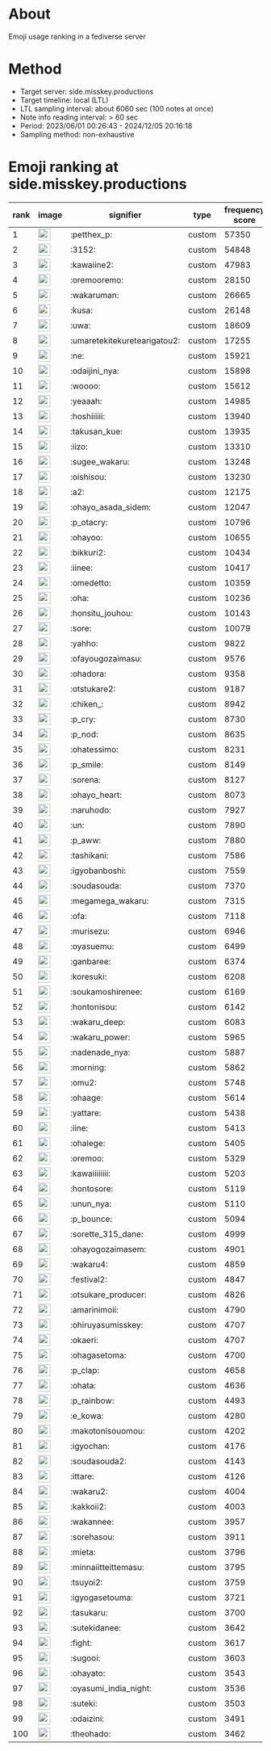 # About
Emoji usage ranking in a fediverse server

# Method
- Target server: side.misskey.productions
- Target timeline: local (LTL)
- LTL sampling interval: about 6060 sec (100 notes at once)
- Note info reading interval: > 60 sec
- Period: 2023/06/01 00:26:43 - 2024/12/05 20:16:18 
- Sampling method: non-exhaustive

# Emoji ranking at side.misskey.productions

|rank|image|signifier|type|frequency score|
|----|----|----|----|----|
|1|<img height="24" src="https://side.misskey.productions/emoji/petthex_p.webp">|:petthex_p:|custom|57350|
|2|<img height="24" src="https://side.misskey.productions/emoji/3152.webp">|:3152:|custom|54848|
|3|<img height="24" src="https://side.misskey.productions/emoji/kawaiine2.webp">|:kawaiine2:|custom|47983|
|4|<img height="24" src="https://side.misskey.productions/emoji/oremooremo.webp">|:oremooremo:|custom|28150|
|5|<img height="24" src="https://side.misskey.productions/emoji/wakaruman.webp">|:wakaruman:|custom|26665|
|6|<img height="24" src="https://side.misskey.productions/emoji/kusa.webp">|:kusa:|custom|26148|
|7|<img height="24" src="https://side.misskey.productions/emoji/uwa.webp">|:uwa:|custom|18609|
|8|<img height="24" src="https://side.misskey.productions/emoji/umaretekitekuretearigatou2.webp">|:umaretekitekuretearigatou2:|custom|17255|
|9|<img height="24" src="https://side.misskey.productions/emoji/ne.webp">|:ne:|custom|15921|
|10|<img height="24" src="https://side.misskey.productions/emoji/odaijini_nya.webp">|:odaijini_nya:|custom|15898|
|11|<img height="24" src="https://side.misskey.productions/emoji/woooo.webp">|:woooo:|custom|15612|
|12|<img height="24" src="https://side.misskey.productions/emoji/yeaaah.webp">|:yeaaah:|custom|14985|
|13|<img height="24" src="https://side.misskey.productions/emoji/hoshiiiiii.webp">|:hoshiiiiii:|custom|13940|
|14|<img height="24" src="https://side.misskey.productions/emoji/takusan_kue.webp">|:takusan_kue:|custom|13935|
|15|<img height="24" src="https://side.misskey.productions/emoji/iizo.webp">|:iizo:|custom|13310|
|16|<img height="24" src="https://side.misskey.productions/emoji/sugee_wakaru.webp">|:sugee_wakaru:|custom|13248|
|17|<img height="24" src="https://side.misskey.productions/emoji/oishisou.webp">|:oishisou:|custom|13230|
|18|<img height="24" src="https://side.misskey.productions/emoji/a2.webp">|:a2:|custom|12175|
|19|<img height="24" src="https://side.misskey.productions/emoji/ohayo_asada_sidem.webp">|:ohayo_asada_sidem:|custom|12047|
|20|<img height="24" src="https://side.misskey.productions/emoji/p_otacry.webp">|:p_otacry:|custom|10796|
|21|<img height="24" src="https://side.misskey.productions/emoji/ohayoo.webp">|:ohayoo:|custom|10655|
|22|<img height="24" src="https://side.misskey.productions/emoji/bikkuri2.webp">|:bikkuri2:|custom|10434|
|23|<img height="24" src="https://side.misskey.productions/emoji/iinee.webp">|:iinee:|custom|10417|
|24|<img height="24" src="https://side.misskey.productions/emoji/omedetto.webp">|:omedetto:|custom|10359|
|25|<img height="24" src="https://side.misskey.productions/emoji/oha.webp">|:oha:|custom|10236|
|26|<img height="24" src="https://side.misskey.productions/emoji/honsitu_jouhou.webp">|:honsitu_jouhou:|custom|10143|
|27|<img height="24" src="https://side.misskey.productions/emoji/sore.webp">|:sore:|custom|10079|
|28|<img height="24" src="https://side.misskey.productions/emoji/yahho.webp">|:yahho:|custom|9822|
|29|<img height="24" src="https://side.misskey.productions/emoji/ofayougozaimasu.webp">|:ofayougozaimasu:|custom|9576|
|30|<img height="24" src="https://side.misskey.productions/emoji/ohadora.webp">|:ohadora:|custom|9358|
|31|<img height="24" src="https://side.misskey.productions/emoji/otstukare2.webp">|:otstukare2:|custom|9187|
|32|<img height="24" src="https://side.misskey.productions/emoji/chiken_.webp">|:chiken_:|custom|8942|
|33|<img height="24" src="https://side.misskey.productions/emoji/p_cry.webp">|:p_cry:|custom|8730|
|34|<img height="24" src="https://side.misskey.productions/emoji/p_nod.webp">|:p_nod:|custom|8635|
|35|<img height="24" src="https://side.misskey.productions/emoji/ohatessimo.webp">|:ohatessimo:|custom|8231|
|36|<img height="24" src="https://side.misskey.productions/emoji/p_smile.webp">|:p_smile:|custom|8149|
|37|<img height="24" src="https://side.misskey.productions/emoji/sorena.webp">|:sorena:|custom|8127|
|38|<img height="24" src="https://side.misskey.productions/emoji/ohayo_heart.webp">|:ohayo_heart:|custom|8073|
|39|<img height="24" src="https://side.misskey.productions/emoji/naruhodo.webp">|:naruhodo:|custom|7927|
|40|<img height="24" src="https://side.misskey.productions/emoji/un.webp">|:un:|custom|7890|
|41|<img height="24" src="https://side.misskey.productions/emoji/p_aww.webp">|:p_aww:|custom|7880|
|42|<img height="24" src="https://side.misskey.productions/emoji/tashikani.webp">|:tashikani:|custom|7586|
|43|<img height="24" src="https://side.misskey.productions/emoji/igyobanboshi.webp">|:igyobanboshi:|custom|7559|
|44|<img height="24" src="https://side.misskey.productions/emoji/soudasouda.webp">|:soudasouda:|custom|7370|
|45|<img height="24" src="https://side.misskey.productions/emoji/megamega_wakaru.webp">|:megamega_wakaru:|custom|7315|
|46|<img height="24" src="https://side.misskey.productions/emoji/ofa.webp">|:ofa:|custom|7118|
|47|<img height="24" src="https://side.misskey.productions/emoji/murisezu.webp">|:murisezu:|custom|6946|
|48|<img height="24" src="https://side.misskey.productions/emoji/oyasuemu.webp">|:oyasuemu:|custom|6499|
|49|<img height="24" src="https://side.misskey.productions/emoji/ganbaree.webp">|:ganbaree:|custom|6374|
|50|<img height="24" src="https://side.misskey.productions/emoji/koresuki.webp">|:koresuki:|custom|6208|
|51|<img height="24" src="https://side.misskey.productions/emoji/soukamoshirenee.webp">|:soukamoshirenee:|custom|6169|
|52|<img height="24" src="https://side.misskey.productions/emoji/hontonisou.webp">|:hontonisou:|custom|6142|
|53|<img height="24" src="https://side.misskey.productions/emoji/wakaru_deep.webp">|:wakaru_deep:|custom|6083|
|54|<img height="24" src="https://side.misskey.productions/emoji/wakaru_power.webp">|:wakaru_power:|custom|5965|
|55|<img height="24" src="https://side.misskey.productions/emoji/nadenade_nya.webp">|:nadenade_nya:|custom|5887|
|56|<img height="24" src="https://side.misskey.productions/emoji/morning.webp">|:morning:|custom|5862|
|57|<img height="24" src="https://side.misskey.productions/emoji/omu2.webp">|:omu2:|custom|5748|
|58|<img height="24" src="https://side.misskey.productions/emoji/ohaage.webp">|:ohaage:|custom|5614|
|59|<img height="24" src="https://side.misskey.productions/emoji/yattare.webp">|:yattare:|custom|5438|
|60|<img height="24" src="https://side.misskey.productions/emoji/iine.webp">|:iine:|custom|5413|
|61|<img height="24" src="https://side.misskey.productions/emoji/ohalege.webp">|:ohalege:|custom|5405|
|62|<img height="24" src="https://side.misskey.productions/emoji/oremoo.webp">|:oremoo:|custom|5329|
|63|<img height="24" src="https://side.misskey.productions/emoji/kawaiiiiiiii.webp">|:kawaiiiiiiii:|custom|5203|
|64|<img height="24" src="https://side.misskey.productions/emoji/hontosore.webp">|:hontosore:|custom|5119|
|65|<img height="24" src="https://side.misskey.productions/emoji/unun_nya.webp">|:unun_nya:|custom|5110|
|66|<img height="24" src="https://side.misskey.productions/emoji/p_bounce.webp">|:p_bounce:|custom|5094|
|67|<img height="24" src="https://side.misskey.productions/emoji/sorette_315_dane.webp">|:sorette_315_dane:|custom|4999|
|68|<img height="24" src="https://side.misskey.productions/emoji/ohayogozaimasem.webp">|:ohayogozaimasem:|custom|4901|
|69|<img height="24" src="https://side.misskey.productions/emoji/wakaru4.webp">|:wakaru4:|custom|4859|
|70|<img height="24" src="https://side.misskey.productions/emoji/festival2.webp">|:festival2:|custom|4847|
|71|<img height="24" src="https://side.misskey.productions/emoji/otsukare_producer.webp">|:otsukare_producer:|custom|4826|
|72|<img height="24" src="https://side.misskey.productions/emoji/amarinimoii.webp">|:amarinimoii:|custom|4790|
|73|<img height="24" src="https://side.misskey.productions/emoji/ohiruyasumisskey.webp">|:ohiruyasumisskey:|custom|4707|
|74|<img height="24" src="https://side.misskey.productions/emoji/okaeri.webp">|:okaeri:|custom|4707|
|75|<img height="24" src="https://side.misskey.productions/emoji/ohagasetoma.webp">|:ohagasetoma:|custom|4700|
|76|<img height="24" src="https://side.misskey.productions/emoji/p_clap.webp">|:p_clap:|custom|4658|
|77|<img height="24" src="https://side.misskey.productions/emoji/ohata.webp">|:ohata:|custom|4636|
|78|<img height="24" src="https://side.misskey.productions/emoji/p_rainbow.webp">|:p_rainbow:|custom|4493|
|79|<img height="24" src="https://side.misskey.productions/emoji/e_kowa.webp">|:e_kowa:|custom|4280|
|80|<img height="24" src="https://side.misskey.productions/emoji/makotonisouomou.webp">|:makotonisouomou:|custom|4202|
|81|<img height="24" src="https://side.misskey.productions/emoji/igyochan.webp">|:igyochan:|custom|4176|
|82|<img height="24" src="https://side.misskey.productions/emoji/soudasouda2.webp">|:soudasouda2:|custom|4143|
|83|<img height="24" src="https://side.misskey.productions/emoji/ittare.webp">|:ittare:|custom|4126|
|84|<img height="24" src="https://side.misskey.productions/emoji/wakaru2.webp">|:wakaru2:|custom|4004|
|85|<img height="24" src="https://side.misskey.productions/emoji/kakkoii2.webp">|:kakkoii2:|custom|4003|
|86|<img height="24" src="https://side.misskey.productions/emoji/wakannee.webp">|:wakannee:|custom|3957|
|87|<img height="24" src="https://side.misskey.productions/emoji/sorehasou.webp">|:sorehasou:|custom|3911|
|88|<img height="24" src="https://side.misskey.productions/emoji/mieta.webp">|:mieta:|custom|3796|
|89|<img height="24" src="https://side.misskey.productions/emoji/minnaiitteittemasu.webp">|:minnaiitteittemasu:|custom|3795|
|90|<img height="24" src="https://side.misskey.productions/emoji/tsuyoi2.webp">|:tsuyoi2:|custom|3759|
|91|<img height="24" src="https://side.misskey.productions/emoji/igyogasetouma.webp">|:igyogasetouma:|custom|3721|
|92|<img height="24" src="https://side.misskey.productions/emoji/tasukaru.webp">|:tasukaru:|custom|3700|
|93|<img height="24" src="https://side.misskey.productions/emoji/sutekidanee.webp">|:sutekidanee:|custom|3642|
|94|<img height="24" src="https://side.misskey.productions/emoji/fight.webp">|:fight:|custom|3617|
|95|<img height="24" src="https://side.misskey.productions/emoji/sugooi.webp">|:sugooi:|custom|3603|
|96|<img height="24" src="https://side.misskey.productions/emoji/ohayato.webp">|:ohayato:|custom|3543|
|97|<img height="24" src="https://side.misskey.productions/emoji/oyasumi_india_night.webp">|:oyasumi_india_night:|custom|3536|
|98|<img height="24" src="https://side.misskey.productions/emoji/suteki.webp">|:suteki:|custom|3503|
|99|<img height="24" src="https://side.misskey.productions/emoji/odaizini.webp">|:odaizini:|custom|3491|
|100|<img height="24" src="https://side.misskey.productions/emoji/theohado.webp">|:theohado:|custom|3462|

